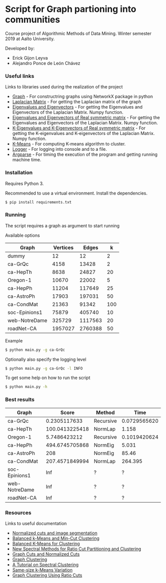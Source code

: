 # Script for Graph partioning into communities

Course project of Algorithmic Methods of Data Mining. Winter semester 2019 at Aalto University.

Developed by:
* Erick Gijon Leyva
* Alejandro Ponce de León Chávez

### Useful links

Links to libraries used during the realization of the project

* [Graph](https://networkx.github.io/documentation/networkx-2.4/reference/introduction.html#graphs) - For constructring graphs using NetworkX package in python
* [Laplacian Matrix](https://networkx.github.io/documentation/networkx-2.4/reference/linalg.html#module-networkx.linalg.laplacianmatrix) - For getting the Laplacian matrix of the graph
* [Eigenvalues and Eigenvectors](https://docs.scipy.org/doc/numpy/reference/generated/numpy.linalg.eig.html) - For getting the Eigenvalues and Eigenvectors of the Laplacian Matrix. Numpy function.
* [Eigenvalues and Eigenvectors of Real symmetric matrix](https://docs.scipy.org/doc/numpy/reference/generated/numpy.linalg.eigh.html#numpy.linalg.eigh) - For getting the Eigenvalues and Eigenvectors of the Laplacian Matrix. Numpy function.
* [K-Eigenvalues and K-Eigenvectors of Real symmetric matrix](https://docs.scipy.org/doc/scipy/reference/generated/scipy.sparse.linalg.eigsh.html#scipy.sparse.linalg.eigsh) - For getting the K-eigenvalues and K-eigenvectors of the Laplacian Matrix. Numpy function.
* [K-Means](https://scikit-learn.org/stable/modules/generated/sklearn.cluster.KMeans.html) - For computing K-means algorithm to cluster.
* [Logger](https://docs.python.org/3/library/logging.html) - For logging into console and to a file.
* [Argparse](https://docs.python.org/3/howto/argparse.https://docs.python.org/3/library/time.htmlhttps://docs.python.org/3/howto/argparse.html) - For timing the execution of the program and getting running machine time.

### Installation

Requires Python 3.

Recommended to use a virtual environment. Install the dependencies.

```sh
$ pip install requirements.txt
```
### Running

The script requires a graph as argument to start running

Available options

| Graph | Vertices | Edges | k |
| ------ | ------ | ------ | ------ |
| dummy | 12 | 12 | 2 |
| ca-GrQc | 4158 | 13428 | 2 |
| ca-HepTh | 8638 | 24827 | 20 |
| Oregon-1 | 10670 | 22002 | 5 |
| ca-HepPh | 11204 | 117649 | 25 |
| ca-AstroPh | 17903 | 197031 | 50 |
| ca-CondMat | 21363 | 91342 | 100 |
| soc-Epinions1 | 75879 | 405740 | 10 |
| web-NotreDame | 325729 | 1117563 | 20 |
| roadNet-CA | 1957027 | 2760388 | 50 |

Example

```sh
$ python main.py -g ca-GrQc
```

Optionally also specify the logging level

```sh
$ python main.py -g ca-GrQc -l INFO
```

To get some help on how to run the script

```sh
$ python main.py -h
```
### Best results

| Graph | Score | Method | Time |
| ------ | ------ | ------ | ------ |
| ca-GrQc | 0.2305117633 | Recursive | 0.0729565620 |
| ca-HepTh | 100.0413225418 | NormLap | 1.158 |
| Oregon-1 | 5.7486423212 | Recursive | 0.1019420624 |
| ca-HepPh | 494.6745705868 | NormEig | 5.031 |
| ca-AstroPh | 208 | NormEig | 85.46 |
| ca-CondMat | 207.4571849994 | NormLap | 264.395 |
| soc-Epinions1 | Inf | ? | ? |
| web-NotreDame | Inf | ? | ? |
| roadNet-CA | Inf | ? | ? |

### Resources

Links to useful documentation

* [Normalized cuts and image segmentation](https://www.cis.upenn.edu/~jshi/papers/pami_ncut.pdf)
* [Balanced k-Means and Min-Cut Clustering](https://arxiv.org/abs/1411.6235)
* [Balanced K-Means for Clustering](https://link.springer.com/chapter/10.1007/978-3-662-44415-3_4)
* [New Spectral Methods for Ratio Cut Partitioning and Clustering](https://pdfs.semanticscholar.org/3627/8bf6919c6dced7d16dc0c02d725e1ed178f8.pdf)
* [Graph Cuts and Normalized Cuts](http://www.dccia.ua.es/~sco/Spectral/Lesson3_Cuts.pdf)
* [Graph Clustering](http://cs-people.bu.edu/evimaria/cs565/lect19-20.pdf)
* [A Tutorial on Spectral Clustering](http://ranger.uta.edu/~chqding/Spectral/spectralA.pdf)
* [Same-size k-Means Variation](https://elki-project.github.io/tutorial/same-size_k_means)
* [Graph Clustering Using Ratio Cuts](https://www.cis.upenn.edu/~cis515/cis515-15-spectral-clust-chap5.pdf)
